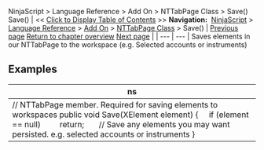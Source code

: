 ﻿
NinjaScript \> Language Reference \> Add On \> NTTabPage Class \> Save()
Save()
| \<\< [Click to Display Table of Contents](nttabpage_save.md) \>\> **Navigation:**     [NinjaScript](ninjascript-1.md) \> [Language Reference](language_reference_wip-1.md) \> [Add On](add_on-1.md) \> [NTTabPage Class](nttabpage_class-1.md) \> Save() | [Previous page](nttabpage_restore-1.md) [Return to chapter overview](nttabpage_class-1.md) [Next page](alert_and_debug_concepts-1.md) |
| --- | --- |
Saves elements in our NTTabPage to the workspace (e.g. Selected accounts or instruments)
 
## 
## Examples
| ns |
| --- |
| // NTTabPage member. Required for saving elements to workspaces public void Save(XElement element) {      if (element \=\= null)          return;        // Save any elements you may want persisted. e.g. selected accounts or instruments } |
